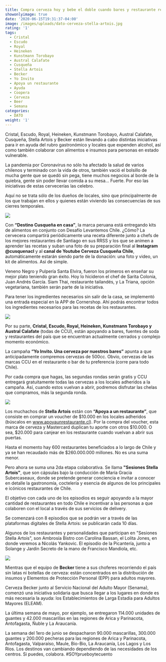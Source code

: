 ```yaml
---
title: Compra cerveza hoy y bebe el doble cuando bares y restaurante reabran
showonlyimage: true
date: '2020-06-15T19:31:37-04:00'
image: /images/uploads/dato-cerveza-stella-artois.jpg
rating: '1'
tags:
  - Cristal
  - Escudo
  - Royal
  - Heineken
  - Kunstmann Torobayo
  - Austral Calafate
  - Cusqueña
  - Stella Artois
  - Becker
  - Yo Invito
  - Apoya un restaurante
  - Ayuda
  - Coopera
  - Cerveza
  - Beer
  - Semana
categories:
  - DATO
weight: '1'
---
```

Cristal, Escudo, Royal, Heineken, Kunstmann Torobayo, Austral Calafate, Cusqueña, Stella Artois y Becker están llevando a cabo distintas iniciativas para ir en ayuda del rubro gastronómico y locales que expenden alcohol, así como también colaborar con alimentos e insumos para personas en estado vulnerable.

<!--more-->

La pandemia por Coronavirus no sólo ha afectado la salud de varios chilenos y terminado con la vida de otros, también vació el bolsillo de mucha gente que se quedó sin pega, tiene muchos negocios al borde de la quiebra, gente sin poder llevar comida a su mesa… Fuerte. Por eso las iniciativas de estas cervecerías las celebro. 



Aquí no se trata sólo de los dueños de locales, sino que principalmente de los que trabajan en ellos y quienes están viviendo las consecuencias de sus cierres temporales.

![](/images/uploads/dato-cerveza-cusquen-a2.jpg)



Con **“Destino Cusqueña en casa”**, la marca peruana está entregando kits de alimentos en conjunto con Desafío Levantemos Chile. ¿Cómo? La cervecera compartirá periódicamente una receta diferente junto a chefs de los mejores restaurantes de Santiago en sus RRSS y los que se animen a aprender las recetas y suban una foto de su preparación final al **Instagram** **@cusquenacl** y al **canal de Youtube Cerveza Cusqueña Chile**, automáticamente estarán siendo parte de la donación: una foto y video, un kit de alimentos. Así de simple.



Veneno Negro y Pulpería Santa Elvira, fueron los primeros en enseñar su mejor plato teniendo gran éxito. Hoy lo hicideron el chef de Sarita Colonia, Juan Andrés García. Siam Thai, restaurante tailandés, y La Triana, opción vegetariana, también serán parte de la iniciativa. 



Para tener los ingredientes necesarios sin salir de la casa, se implementó una entrada especial en la APP de Cornershop. Ahí podrás encontrar todos los ingredientes necesarios para las recetas de los restaurantes. 

![](/images/uploads/dato-cervezas-yoinvito.jpg)



Por su parte, **Cristal, Escudo, Royal, Heineken, Kunstmann Torobayo y Austral Calafate** (todas de CCU), están apoyando a bares, fuentes de soda y restaurantes del país que se encuentran actualmente cerrados y complejo momento económico.



La campaña **“Yo Invito. Una cerveza por nuestros bares”** apunta a que anticipadamente compremos cervezas de 500cc. Obvio, cervezas de las marcas CCU en el restaurante o bar de tu preferencia (corre para todo Chile). 



Por cada compra que hagas, las segundas rondas serán gratis y CCU entregará gratuitamente todas las cervezas a los locales adheridos a la campaña. Así, cuando estos vuelvan a abrir, podremos disfrutar las chelas que compramos, más la segunda ronda.



![](/images/uploads/dato-cerveza-stella2.jpg)

Los muchachos de **Stella Artois** están con **“Apoya a un restaurante”**, que consiste en comprar un voucher de $10.000 en los locales adheridos (búscalos en www.apoyaunrestaurante.cl). Por la compra del voucher, esta marca de cerveza y Mastercard duplican tu aporte con otros $10.000. O sea, $20.000 para canjear en los restaurante cuando vuelvan a abrir sus puertas.


Hasta el momento hay 600 restaurantes beneficiados a lo largo de Chile y ya se han recaudado más de $260.000.000 millones. No es una suma menor.

Pero ahora se suma una 2da etapa colaborativa. Se llama **"Sesiones Stella Artois"**, que son cápsulas bajo la conducción de María Gracia Subercaseaux, donde se pretende generar conciencia e invitar a conocer en detalle la gastronomía, coctelería y esencia de algunos de los principales e icónicos restaurantes de Chile. 

El objetivo con cada uno de los episodios es seguir apoyando a la mayor cantidad de restaurantes en todo Chile e incentivar a las personas a que colaboren con el local a través de sus servicios de delivery.

Se comenzará con 8 episodios que se podrán ver a través de las plataformas digitales de Stella Artois: se publicarán cada 10 días.

Algunos de los restaurantes y personalidades que participan en "Sesiones Stella Artois", son Ambrosía Bistro con Carolina Bassan, el Lolita Jones, en donde veremos a Nicolás Yankovic. El episodio de la Picantería, junto a Solange y Jardin Secreto de la mano de Francisco Mandiola, etc.

![](/images/uploads/dato-cerveza-becker-collage.jpg)

Mientras que el equipo de **Becker** tiene a sus choferes recorriendo el país sin latas ni botellas de cerveza: están concentrados en la distribución de insumos y Elementos de Protección Personal (EPP) para adultos mayores.



Cerveza Becker junto al Servicio Nacional del Adulto Mayor (Senama), comenzó una iniciativa solidaria que busca llegar a los lugares en donde es más necesaria la ayuda: los Establecimientos de Larga Estadía para Adultos Mayores (ELEAM). 



La última semana de mayo, por ejemplo, se entregaron 114.000 unidades de guantes y 42.000 mascarillas en las regiones de Arica y Parinacota, Antofagasta, Ñuble y La Araucanía. 



La semana del 1ero de junio se despacharon 90.000 mascarillas, 300.000 guantes y 200.000 pecheras para las regiones de Arica y Parinacota, Antofagasta, Valparaíso, Maule, Bio-Bio, La Araucanía, Los Lagos y Los Ríos. Los destinos van cambiando dependiendo de las necesidades de los centros. Si puedes, colabora. #SOYprueboytecuento
